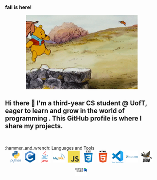### 
<h3> fall is here! </h3>
<p align="center">
  <img src="./fall winnie.gif" alt="Description of GIF"/>
</p>

<h2>Hi there 👋
I'm a third-year CS student @ UofT, eager to learn and grow in the world of programming . This GitHub profile is  where I share my projects.
</h2>
<br>
<br>
:hammer_and_wrench: Languages and Tools
<div align="center">
  <!-- Python -->
  <img src="https://github.com/devicons/devicon/blob/master/icons/python/python-original-wordmark.svg" title="Python" alt="Python" width="40" height="40"/>&nbsp;
  <!-- C -->
  <img src="https://github.com/devicons/devicon/blob/master/icons/c/c-original.svg" title="C" alt="C" width="40" height="40"/>&nbsp;
  <!-- Java -->
  <img src="https://github.com/devicons/devicon/blob/master/icons/java/java-original-wordmark.svg" title="Java" alt="Java" width="40" height="40"/>&nbsp;
  <!-- MySQL -->
  <img src="https://github.com/devicons/devicon/blob/master/icons/mysql/mysql-original-wordmark.svg" title="MySQL" alt="MySQL" width="40" height="40"/>&nbsp;
  <!-- JavaScript -->
  <img src="https://github.com/devicons/devicon/blob/master/icons/javascript/javascript-original.svg" title="JavaScript" alt="JavaScript" width="40" height="40"/>&nbsp;
  <!-- CSS -->
  <img src="https://github.com/devicons/devicon/blob/master/icons/css3/css3-original-wordmark.svg" title="CSS3" alt="CSS" width="40" height="40"/>&nbsp;
  <!-- HTML -->
  <img src="https://github.com/devicons/devicon/blob/master/icons/html5/html5-original-wordmark.svg" title="HTML5" alt="HTML" width="40" height="40"/>&nbsp;
  <!-- VSCode -->
  <img src="https://github.com/devicons/devicon/blob/master/icons/vscode/vscode-original-wordmark.svg" title="VSCode" alt="VSCode" width="40" height="40"/>&nbsp;
  <!-- IntelliJ -->
  <img src="https://github.com/devicons/devicon/blob/master/icons/intellij/intellij-original-wordmark.svg" title="IntelliJ IDEA" alt="IntelliJ IDEA" width="40" height="40"/>&nbsp;
  <!-- GIMP -->
  <img src="https://github.com/devicons/devicon/blob/master/icons/gimp/gimp-original-wordmark.svg" title="GIMP" alt="GIMP" width="40" height="40"/>&nbsp;
  <!-- Android Studio -->
  <img src="https://github.com/devicons/devicon/blob/master/icons/androidstudio/androidstudio-original-wordmark.svg" title="Android Studio" alt="Android Studio" width="40" height="40"/>&nbsp;
</div>

<!--
**VaibhavLakshmiS/VaibhavLakshmiS** is a ✨ _special_ ✨ repository because its `README.md` (this file) appears on your GitHub profile.

Here are some ideas to get you started:

- 🔭 I’m currently working on ...
- 🌱 I’m currently learning ...
- 👯 I’m looking to collaborate on ...
- 🤔 I’m looking for help with ...
- 💬 Ask me about ...
- 📫 How to reach me: ...
- 😄 Pronouns: ...
- ⚡ Fun fact: ...
-->
